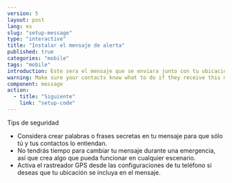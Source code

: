 ```yaml
---
version: 5
layout: post
lang: es
slug: "setup-message"
type: "interactive"
title: "Instalar el mensaje de alerta"
published: true
categories: "mobile"
tags: "mobile"
introduction: Este sera el mensaje que se enviara junto con tu ubicacion.
warning: Make sure your contacts know what to do if they receive this message
component: message
action:
  - title: "Siguiente"
    link: "setup-code"
---
```


Tips de seguridad

 - Considera crear palabras o frases secretas en tu mensaje para que sólo tú y tus contactos lo entiendan. 
 - No tendrás tiempo para cambiar tu mensaje durante una emergencia, así que crea algo que pueda funcionar en cualquier escenario.
 - Activa el rastreador GPS desde las configuraciones de tu teléfono si deseas que tu ubicación se incluya en el mensaje.
